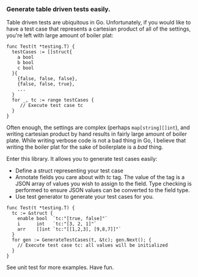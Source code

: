 ### Generate table driven tests easily.

Table driven tests are ubiquitous in Go.
Unfortunately, if you would like to have a test case
that represents a cartesian product of all of the settings,
you're left with large amount of boiler plat:

```gotemplate
func Test(t *testing.T) {
  testCases := []struct{
    a bool
    b bool
    c bool
  }{
    {false, false, false},
    {false, false, true},
    ...
  }
  for _, tc := range testCases {
     // Execute test case tc
  }
}
``` 

Often enough, the settings are complex (perhaps `map[string][]int`), and
writing cartesian product by hand results in fairly large amount of boiler plate.
While writing verbose code is not a bad thing in Go, I believe that writing
the boiler plat for the sake of boilerplate is a *bad* thing.

Enter this library.  It allows you to generate test cases easily:
  * Define a struct representing your test case
  * Annotate fields you care about with *tc* tag.  The value of the
    tag is a JSON array of values you wish to assign to the field.
    Type checking is performed to ensure JSON values can be converted
    to the field type.
  * Use test generator to generate your test cases for you.           
                                           
```gotemplate
func Test(t *testing.T) {
  tc := &struct {
    enable bool  `tc:"[true, false]"`
    i      int   `tc:"[3, 2, 1]"`
    arr    []int `tc:"[[1,2,3], [9,8,7]]"`
  }
  for gen := GenerateTestCases(t, &tc); gen.Next(); {
    // Execute test case tc: all values will be initialized
  }
}
``` 

See unit test for more examples.  Have fun.
